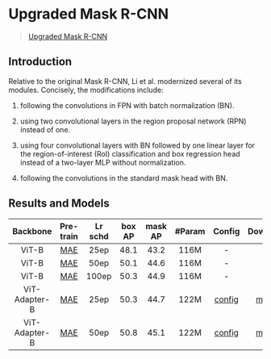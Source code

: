 # Upgraded Mask R-CNN

> [Upgraded Mask R-CNN](https://arxiv.org/abs/2111.11429)

<!-- [ALGORITHM] -->

## Introduction

Relative to the original Mask R-CNN, Li et al. modernized several of its modules. Concisely, the modifications include: 

1. following the convolutions in FPN with batch normalization (BN).

2. using two convolutional layers in the region proposal network (RPN) instead of one.

3. using four convolutional layers with BN followed by one linear layer for the region-of-interest (RoI) classification and box regression head instead of a two-layer MLP without normalization.

4. following the convolutions in the standard mask head with BN.

## Results and Models

| Backbone      | Pre-train                                                                    | Lr schd | box AP | mask AP | #Param | Config                                                      | Download                                                                                                                     |
|:-------------:|:----------------------------------------------------------------------------:|:-------:|:------:|:-------:|:------:|:-----------------------------------------------------------:|:----------------------------------------------------------------------------------------------------------------------------:|
| ViT-B         | [MAE](https://dl.fbaipublicfiles.com/mae/pretrain/mae_pretrain_vit_base.pth) | 25ep    | 48.1   | 43.2    | 116M   | -                                                           | -                                                                                                                            |
| ViT-B         | [MAE](https://dl.fbaipublicfiles.com/mae/pretrain/mae_pretrain_vit_base.pth) | 50ep    | 50.1   | 44.6    | 116M   | -                                                           | -                                                                                                                            |
| ViT-B         | [MAE](https://dl.fbaipublicfiles.com/mae/pretrain/mae_pretrain_vit_base.pth) | 100ep   | 50.3   | 44.9    | 116M   | -                                                           | -                                                                                                                            |
| ViT-Adapter-B | [MAE](https://dl.fbaipublicfiles.com/mae/pretrain/mae_pretrain_vit_base.pth) | 25ep    | 50.3   | 44.7    | 122M   | [config](./mask_rcnn_mae_adapter_base_lsj_fpn_25ep_coco.py) | [model](https://github.com/czczup/ViT-Adapter/releases/download/v0.1.4/mask_rcnn_mae_adapter_base_lsj_fpn_25ep_coco.pth.tar) |
| ViT-Adapter-B | [MAE](https://dl.fbaipublicfiles.com/mae/pretrain/mae_pretrain_vit_base.pth) | 50ep    | 50.8   | 45.1    | 122M   | [config](./mask_rcnn_mae_adapter_base_lsj_fpn_50ep_coco.py) | [model](https://github.com/czczup/ViT-Adapter/releases/download/v0.1.4/mask_rcnn_mae_adapter_base_lsj_fpn_50ep_coco.pth.tar) |